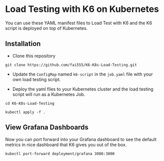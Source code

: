 # Load Testing with K6 on Kubernetes

You can use these YAML manifest files to Load Test with K6 and the K6 script is deployed on top of Kubernetes.


## Installation

- Clone this repository
```
git clone https://github.com/fai555/K6-K8s-Load-Testing.git
```

- Update the `ConfigMap` named `k6-script` in the `job.yaml` file with your own load testing script.

- Deploy the yaml files to your Kubernetes cluster and the load testing script will run as a Kubernetes Job.
```
cd K6-K8s-Load-Testing

kubectl apply -f .
```

## View Grafana Dashboards
Now you can port forward into your Grafana dashboard to see the default metrics in nice dashboard that K6 gives you out of the box.
```
kubectl port-forward deployment/grafana 3000:3000
```
